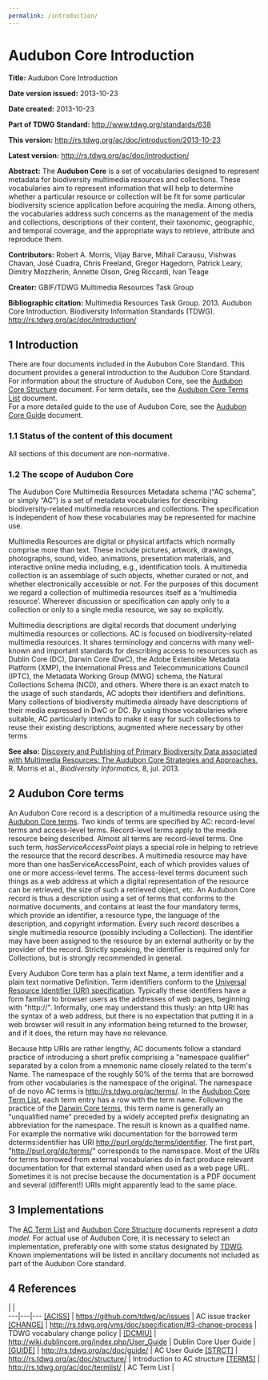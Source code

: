 ```yaml
---
permalink: /introduction/
---
```


# Audubon Core Introduction

**Title:** Audubon Core Introduction

**Date version issued:** 2013-10-23

**Date created:** 2013-10-23

**Part of TDWG Standard:** http://www.tdwg.org/standards/638

**This version:** http://rs.tdwg.org/ac/doc/introduction/2013-10-23

**Latest version:** http://rs.tdwg.org/ac/doc/introduction/

**Abstract:** The **Audubon Core** is a set of vocabularies designed to represent
metadata for biodiversity multimedia resources and collections. These
vocabularies aim to represent information that will help to determine
whether a particular resource or collection will be fit for some
particular biodiversity science application before acquiring the media.
Among others, the vocabularies address such concerns as the management
of the media and collections, descriptions of their content, their
taxonomic, geographic, and temporal coverage, and the appropriate ways
to retrieve, attribute and reproduce them.

**Contributors:** Robert A. Morris, Vijay Barve, Mihail Carausu, Vishwas
Chavan, José Cuadra, Chris Freeland, Gregor Hagedorn, Patrick Leary,
Dimitry Mozzherin, Annette Olson, Greg Riccardi, Ivan Teage

**Creator:** GBIF/TDWG Multimedia Resources Task Group

**Bibliographic citation:** Multimedia Resources Task Group. 2013. Audubon Core Introduction. Biodiversity Information Standards (TDWG). http://rs.tdwg.org/ac/doc/introduction/

## 1 Introduction

There are four documents included in the Aububon Core Standard.  This document
provides a general introduction to the Audubon Core Standard. For information
about the structure of Audubon Core, see the [Audubon Core Structure](./structure)
document.  For term details, see the [Audubon Core Terms List](./terms) document.  
For a more detailed guide to the use of Audubon Core, see the
[Audubon Core Guide](./guide) document.

### 1.1 Status of the content of this document

All sections of this document are non-normative.  

### 1.2 The scope of Audubon Core

The Audubon Core Multimedia Resources Metadata schema (“AC schema”, or
simply “AC”) is a set of metadata vocabularies for describing
biodiversity-related multimedia resources and collections. The
specification is independent of how these vocabularies may be
represented for machine use.

Multimedia Resources are digital or physical artifacts which normally
comprise more than text. These include pictures, artwork, drawings,
photographs, sound, video, animations, presentation materials, and
interactive online media including, e.g., identification tools. A
multimedia collection is an assemblage of such objects, whether curated
or not, and whether electronically accessible or not. For the purposes
of this document we regard a collection of multimedia resources itself
as a ‘multimedia resource’. Wherever discussion or specification can
apply only to a collection or only to a single media resource, we say so
explicitly.

Multimedia descriptions are digital records that document underlying
multimedia resources or collections. AC is focused on
biodiversity-related multimedia resources. It shares terminology and
concerns with many well-known and important standards for describing
access to resources such as Dublin Core (DC), Darwin Core (DwC), the
Adobe Extensible Metadata Platform (XMP), the International Press and
Telecommunications Council (IPTC), the Metadata Working Group (MWG)
schema, the Natural Collections Schema (NCD), and others. Where there is
an exact match to the usage of such standards, AC adopts their
identifiers and definitions. Many collections of biodiversity multimedia
already have descriptions of their media expressed in DwC or DC. By
using those vocabularies where suitable, AC particularly intends to make
it easy for such collections to reuse their existing descriptions,
augmented where necessary by other
terms

**See also:** [Discovery and Publishing of Primary Biodiversity Data
associated with Multimedia Resources: The Audubon Core Strategies and
Approaches.](https://journals.ku.edu/index.php/jbi/article/view/4117) R.
Morris et al., *Biodiversity Informatics,* 8, jul. 2013.

## 2 Audubon Core terms

An Audubon Core record is a description of a multimedia resource using
the [Audubon Core terms](./terms). Two kinds
of terms are specified by AC: record-level terms and access-level terms.
Record-level terms apply to the media resource being described. Almost
all terms are record-level terms. One such term, *hasServiceAccessPoint*
plays a special role in helping to retrieve the resource that the record
describes. A multimedia resource may have more than one
hasServiceAccessPoint, each of which provides values of one or more
access-level terms. The access-level terms document such things as a web
address at which a digital representation of the resource can be
retrieved, the size of such a retrieved object, etc. An Audubon Core
record is thus a description using a set of terms that conforms to the
normative documents, and contains at least the four mandatory terms,
which provide an identifier, a resource type, the language of the
description, and copyright information. Every such record describes a
single multimedia resource (possibly including a Collection). The
identifier may have been assigned to the resource by an external
authority or by the provider of the record. Strictly speaking, the
identifier is required only for Collections, but is strongly recommended
in general.

Every Audubon Core term has a plain text Name, a term identifier and a
plain text normative Definition. Term identifiers conform to the
[Universal Resource Identifier (URI)
specification](http://tools.ietf.org/html/rfc2616#section-3.2).
Typically these identifiers have a form familiar to browser users as the
addresses of web pages, beginning with "http://". Informally, one may
understand this thusly: an http URI has the syntax of a web address, but
there is no expectation that putting it in a web browser will result in
any information being returned to the browser, and if it does, the
return may have no relevance.

Because http URIs are rather lengthy, AC documents follow a standard
practice of introducing a short prefix comprising a "namespace
qualifier" separated by a colon from a mnemonic name closely related to
the term's Name. The namespace of the roughly 50% of the terms that are
borrowed from other vocabularies is the namespace of the original. The
namespace of de novo AC terms is http://rs.tdwg.org/ac/terms/. In the [Audubon Core Term List](./terms), each
term entry has a row with the term name. Following the practice of the
[Darwin Core terms](http://rs.tdwg.org/dwc/terms/), this term name
is generally an "unqualified name" preceded by a widely accepted prefix
designating an abbreviation for the namespace. The result is known as a
qualified name. For example the normative wiki documentation for the
borrowed term dcterms:identifier has URI
http://purl.org/dc/terms/identifier. The first part,
"http://purl.org/dc/terms/" corresponds to the namespace. Most of the
URIs for terms borrowed from external vocabularies do in fact produce
relevant documentation for that external standard when used as a web
page URL. Sometimes it is not precise because the documentation is a PDF
document and several (different!) URIs might apparently lead
to the same place.

## 3 Implementations

The [AC Term List](./terms) and
[Audubon Core Structure](./structure)
documents represent a *data model.* For actual use of Audubon Core, it
is necessary to select an implementation, preferably one with some
status designated by [TDWG](http://www.tdwg.org/). Known
implementations will be listed in ancillary documents not included as part of the Audubon Core standard.

## 4 References

   |   |   
---|---|---
[\[ACISS\]](https://github.com/tdwg/ac/issues) | https://github.com/tdwg/ac/issues | AC issue tracker
[\[CHANGE\]](https://github.com/tdwg/vocab/blob/master/vms/maintenance-specification.md#3-change-process) | http://rs.tdwg.org/vms/doc/specification/#3-change-process | TDWG vocabulary change policy |
[\[DCMIU\]](http://wiki.dublincore.org/index.php/User_Guide) | http://wiki.dublincore.org/index.php/User_Guide | Dublin Core User Guide                         |
[\[GUIDE\]](./guide) | http://rs.tdwg.org/ac/doc/guide/ | AC User Guide
[\[STRCT\]](./structure) | http://rs.tdwg.org/ac/doc/structure/ | Introduction to AC structure
[\[TERMS\]](./terms) | http://rs.tdwg.org/ac/doc/termlist/ | AC Term List                            |
